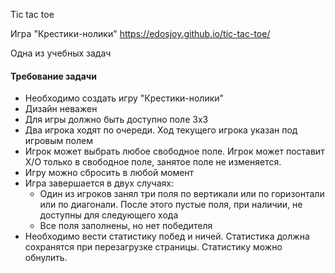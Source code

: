 Tic tac toe

Игра "Крестики-нолики" https://edosjoy.github.io/tic-tac-toe/

Одна из учебных задач

#### Требование задачи
* Необходимо создать игру "Крестики-нолики"
* Дизайн неважен
* Для игры должно быть доступно поле 3х3
* Два игрока ходят по очереди. Ход текущего игрока указан под игровым полем
* Игрок может выбрать любое свободное поле. Игрок может поставит Х/О только в свободное поле, занятое поле не изменяется.
* Игру можно сбросить в любой момент
* Игра завершается в двух случаях:
  * Один из игроков занял три поля по вертикали или по горизонтали или по диагонали. После этого пустые поля, при наличии, не доступны для следующего хода
  * Все поля заполнены, но нет победителя
* Необходимо вести статистику побед и ничей. Статистика должна сохранятся при перезагрузке страницы. Статистику можно обнулить.
